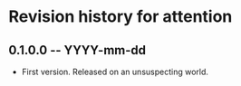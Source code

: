 # Revision history for attention

## 0.1.0.0 -- YYYY-mm-dd

* First version. Released on an unsuspecting world.
